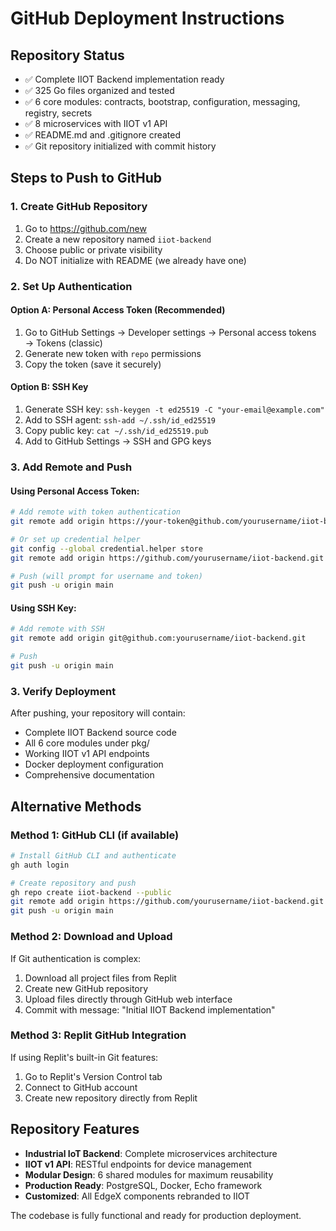 # GitHub Deployment Instructions

## Repository Status
- ✅ Complete IIOT Backend implementation ready
- ✅ 325 Go files organized and tested
- ✅ 6 core modules: contracts, bootstrap, configuration, messaging, registry, secrets
- ✅ 8 microservices with IIOT v1 API
- ✅ README.md and .gitignore created
- ✅ Git repository initialized with commit history

## Steps to Push to GitHub

### 1. Create GitHub Repository
1. Go to https://github.com/new
2. Create a new repository named `iiot-backend`
3. Choose public or private visibility
4. Do NOT initialize with README (we already have one)

### 2. Set Up Authentication

#### Option A: Personal Access Token (Recommended)
1. Go to GitHub Settings → Developer settings → Personal access tokens → Tokens (classic)
2. Generate new token with `repo` permissions
3. Copy the token (save it securely)

#### Option B: SSH Key
1. Generate SSH key: `ssh-keygen -t ed25519 -C "your-email@example.com"`
2. Add to SSH agent: `ssh-add ~/.ssh/id_ed25519`
3. Copy public key: `cat ~/.ssh/id_ed25519.pub`
4. Add to GitHub Settings → SSH and GPG keys

### 3. Add Remote and Push

#### Using Personal Access Token:
```bash
# Add remote with token authentication
git remote add origin https://your-token@github.com/yourusername/iiot-backend.git

# Or set up credential helper
git config --global credential.helper store
git remote add origin https://github.com/yourusername/iiot-backend.git

# Push (will prompt for username and token)
git push -u origin main
```

#### Using SSH Key:
```bash
# Add remote with SSH
git remote add origin git@github.com:yourusername/iiot-backend.git

# Push
git push -u origin main
```

### 3. Verify Deployment
After pushing, your repository will contain:
- Complete IIOT Backend source code
- All 6 core modules under pkg/
- Working IIOT v1 API endpoints
- Docker deployment configuration
- Comprehensive documentation

## Alternative Methods

### Method 1: GitHub CLI (if available)
```bash
# Install GitHub CLI and authenticate
gh auth login

# Create repository and push
gh repo create iiot-backend --public
git remote add origin https://github.com/yourusername/iiot-backend.git
git push -u origin main
```

### Method 2: Download and Upload
If Git authentication is complex:
1. Download all project files from Replit
2. Create new GitHub repository
3. Upload files directly through GitHub web interface
4. Commit with message: "Initial IIOT Backend implementation"

### Method 3: Replit GitHub Integration
If using Replit's built-in Git features:
1. Go to Replit's Version Control tab
2. Connect to GitHub account
3. Create new repository directly from Replit

## Repository Features
- **Industrial IoT Backend**: Complete microservices architecture
- **IIOT v1 API**: RESTful endpoints for device management
- **Modular Design**: 6 shared modules for maximum reusability
- **Production Ready**: PostgreSQL, Docker, Echo framework
- **Customized**: All EdgeX components rebranded to IIOT

The codebase is fully functional and ready for production deployment.